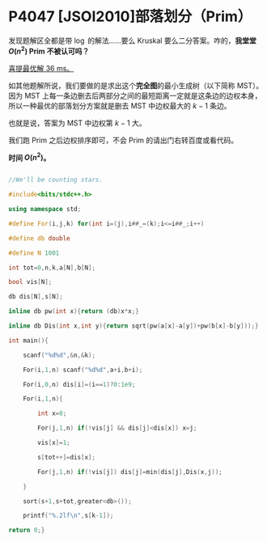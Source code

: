 # P4047 [JSOI2010]部落划分（Prim）

发现题解区全都是带 $\log$ 的解法……要么 Kruskal 要么二分答案。咋的，**我堂堂 $O(n^2)$ Prim 不被认可吗？**

[喜提最优解 36 ms。](https://www.luogu.com.cn/record/77615656)

如其他题解所说，我们要做的是求出这个**完全图**的最小生成树（以下简称 MST）。因为 MST 上每一条边删去后两部分之间的最短距离一定就是这条边的边权本身，所以一种最优的部落划分方案就是删去 MST 中边权最大的 $k-1$ 条边。

也就是说，答案为 MST 中边权第 $k-1$ 大。

我们跑 Prim 之后边权排序即可，不会 Prim 的请出门右转百度或看代码。

**时间 $O(n^2)$。**

```cpp
//We'll be counting stars.
#include<bits/stdc++.h>
using namespace std;
#define For(i,j,k) for(int i=(j),i##_=(k);i<=i##_;i++)
#define db double
#define N 1001
int tot=0,n,k,a[N],b[N];
bool vis[N];
db dis[N],s[N];
inline db pw(int x){return (db)x*x;}
inline db Dis(int x,int y){return sqrt(pw(a[x]-a[y])+pw(b[x]-b[y]));}
int main(){
	scanf("%d%d",&n,&k);
	For(i,1,n) scanf("%d%d",a+i,b+i);
	For(i,0,n) dis[i]=(i==1)?0:1e9;
	For(i,1,n){
		int x=0;
		For(j,1,n) if(!vis[j] && dis[j]<dis[x]) x=j;
		vis[x]=1;
		s[tot++]=dis[x];
		For(j,1,n) if(!vis[j]) dis[j]=min(dis[j],Dis(x,j));
	}
	sort(s+1,s+tot,greater<db>());
	printf("%.2lf\n",s[k-1]);
return 0;}
```